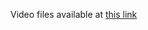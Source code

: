 Video files available at [this link](https://drive.google.com/open?id=1LKiCM7iagMVZHKdRJk5efWRd6uzKColB)